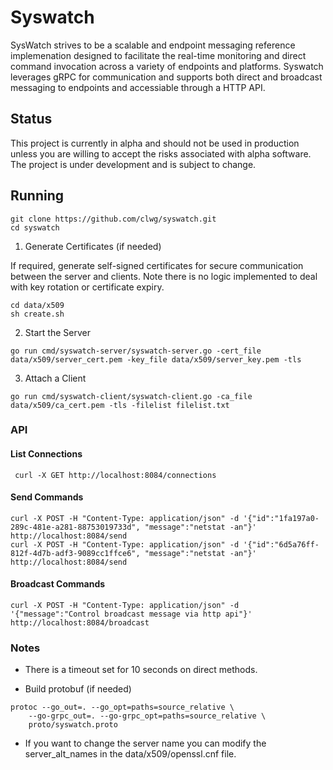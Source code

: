 # Syswatch

SysWatch strives to be a scalable and endpoint messaging reference implemenation designed to facilitate the real-time monitoring and direct command invocation across a variety of endpoints and platforms. Syswatch leverages gRPC for communication and supports both direct and broadcast messaging to endpoints and accessiable through a HTTP API.

## Status

This project is currently in alpha and should not be used in production unless you are willing to accept the risks associated with alpha software.  The project is under development and is subject to change.

## Running

```shell
git clone https://github.com/clwg/syswatch.git
cd syswatch
```

1. Generate Certificates (if needed)

If required, generate self-signed certificates for secure communication between the server and clients. Note there is no logic implemented to deal with key rotation or certificate expiry.

```shell
cd data/x509
sh create.sh
```
2. Start the Server

```shell
go run cmd/syswatch-server/syswatch-server.go -cert_file data/x509/server_cert.pem -key_file data/x509/server_key.pem -tls
```

3. Attach a Client

```shell
go run cmd/syswatch-client/syswatch-client.go -ca_file data/x509/ca_cert.pem -tls -filelist filelist.txt
```

### API

#### List Connections

```shell
 curl -X GET http://localhost:8084/connections
 ```

#### Send Commands

```shell
curl -X POST -H "Content-Type: application/json" -d '{"id":"1fa197a0-289c-481e-a281-88753019733d", "message":"netstat -an"}' http://localhost:8084/send
curl -X POST -H "Content-Type: application/json" -d '{"id":"6d5a76ff-812f-4d7b-adf3-9089cc1ffce6", "message":"netstat -an"}' http://localhost:8084/send
```

#### Broadcast Commands
```shell
curl -X POST -H "Content-Type: application/json" -d '{"message":"Control broadcast message via http api"}' http://localhost:8084/broadcast
```


### Notes

- There is a timeout set for 10 seconds on direct methods.

- Build protobuf (if needed)

```shell
protoc --go_out=. --go_opt=paths=source_relative \
    --go-grpc_out=. --go-grpc_opt=paths=source_relative \
    proto/syswatch.proto
```

- If you want to change the server name you can modify the server_alt_names in the data/x509/openssl.cnf file.